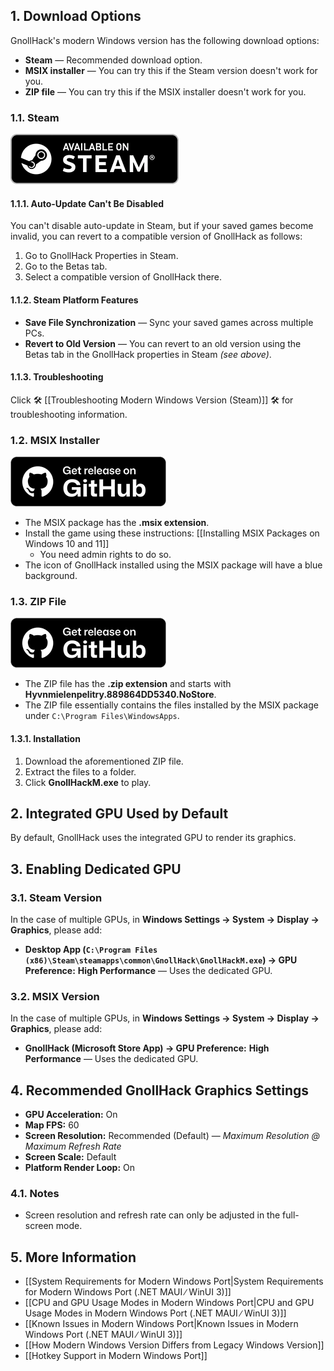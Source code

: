 ## 1. Download Options

GnollHack's modern Windows version has the following download options:

- **Steam** — Recommended download option.
- **MSIX installer** — You can try this if the Steam version doesn't work for you.
- **ZIP file** — You can try this if the MSIX installer doesn't work for you.

### 1.1. Steam

<a href="https://store.steampowered.com/app/3558190/GnollHack/?utm_source=wiki">![Available on Steam](/uploads/Download/steam-q90.webp)</a><br />

#### 1.1.1. Auto-Update Can't Be Disabled

You can't disable auto-update in Steam, but if your saved games become invalid, you can revert to a compatible version of GnollHack as follows:
1. Go to GnollHack Properties in Steam.
2. Go to the Betas tab.
3. Select a compatible version of GnollHack there.

#### 1.1.2. Steam Platform Features

- **Save File Synchronization** — Sync your saved games across multiple PCs.
- **Revert to Old Version** — You can revert to an old version using the Betas tab in the GnollHack properties in Steam *(see above)*.

#### 1.1.3. Troubleshooting

Click 🛠️ [[Troubleshooting Modern Windows Version (Steam)]] 🛠️ for troubleshooting information.

### 1.2. MSIX Installer

<a href="https://github.com/hyvanmielenpelit/GnollHack/releases">![Get release on GitHub](/uploads/Download/github-q90.webp)</a><br />

- The MSIX package has the **.msix extension**.
- Install the game using these instructions: [[Installing MSIX Packages on Windows 10 and 11]]
    - You need admin rights to do so.
- The icon of GnollHack installed using the MSIX package will have a blue background.

### 1.3. ZIP File

<a href="https://github.com/hyvanmielenpelit/GnollHack/releases">![Get release on GitHub](/uploads/Download/github-q90.webp)</a><br />

- The ZIP file has the **.zip extension** and starts with **Hyvnmielenpelitry.889864DD5340.NoStore**.
- The ZIP file essentially contains the files installed by the MSIX package under `C:\Program Files\WindowsApps`.

#### 1.3.1. Installation

1. Download the aforementioned ZIP file.
2. Extract the files to a folder.
3. Click **GnollHackM.exe** to play.

## 2. Integrated GPU Used by Default

By default, GnollHack uses the integrated GPU to render its graphics.

## 3. Enabling Dedicated GPU

### 3.1. Steam Version

In the case of multiple GPUs, in **Windows Settings → System → Display → Graphics**, please add:

- **Desktop App (`C:\Program Files (x86)\Steam\steamapps\common\GnollHack\GnollHackM.exe`) → GPU Preference:** **High Performance** — Uses the dedicated GPU.

### 3.2. MSIX Version

In the case of multiple GPUs, in **Windows Settings → System → Display → Graphics**, please add:

- **GnollHack (Microsoft Store App) → GPU Preference:** **High Performance** — Uses the dedicated GPU.

## 4. Recommended GnollHack Graphics Settings

- **GPU Acceleration:** On
- **Map FPS:** 60
- **Screen Resolution:** Recommended (Default) — _Maximum Resolution @ Maximum Refresh Rate_
- **Screen Scale:** Default
- **Platform Render Loop:** On

### 4.1. Notes

- Screen resolution and refresh rate can only be adjusted in the full-screen mode.

## 5. More Information

- [[System Requirements for Modern Windows Port|System Requirements for Modern Windows Port (.NET MAUI ∕ WinUI 3)]]
- [[CPU and GPU Usage Modes in Modern Windows Port|CPU and GPU Usage Modes in Modern Windows Port (.NET MAUI ∕ WinUI 3)]]
- [[Known Issues in Modern Windows Port|Known Issues in Modern Windows Port (.NET MAUI ∕ WinUI 3)]]
- [[How Modern Windows Version Differs from Legacy Windows Version]]
- [[Hotkey Support in Modern Windows Port]]
